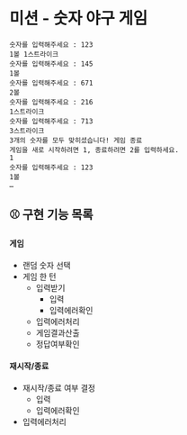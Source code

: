 # 미션 - 숫자 야구 게임

```
숫자를 입력해주세요 : 123
1볼 1스트라이크
숫자를 입력해주세요 : 145
1볼 
숫자를 입력해주세요 : 671
2볼 
숫자를 입력해주세요 : 216
1스트라이크 
숫자를 입력해주세요 : 713
3스트라이크 
3개의 숫자를 모두 맞히셨습니다! 게임 종료
게임을 새로 시작하려면 1, 종료하려면 2를 입력하세요.
1
숫자를 입력해주세요 : 123
1볼
… 
```

## ⚾ 구현 기능 목록
#### 게임
* 랜덤 숫자 선택
* 게임 한 턴
  * 입력받기  
    * 입력
    * 입력에러확인
  * 입력에러처리
  * 게임결과산출
  * 정답여부확인
#### 재시작/종료
* 재시작/종료 여부 결정
  * 입력
  * 입력에러확인 
* 입력에러처리
